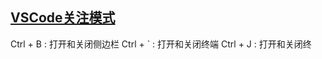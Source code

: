 
## [VSCode关注模式](https://geek-docs.com/vscode/vscode-tutorials/vscode-editor-focus-mode.html)
Ctrl + B : 打开和关闭侧边栏
Ctrl + ` : 打开和关闭终端
Ctrl + J : 打开和关闭终